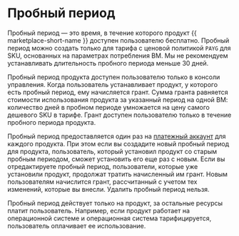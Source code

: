 # Пробный период

Пробный период — это время, в течение которого продукт {{ marketplace-short-name }} доступен пользователю бесплатно. Пробный период можно создать только для тарифа с ценовой политикой `PAYG` для SKU, основанных на параметрах потребления ВМ. Мы не рекомендуем устанавливать длительность пробного периода меньше 30 дней.

Пробный период продукта доступен пользователю только в консоли управления. Когда пользователь устанавливает продукт, у которого есть пробный период, ему начисляется грант. Сумма гранта равняется стоимости использования продукта за указанный период на одной ВМ: количество дней в пробном периоде умножается на цену самого дешевого SKU в тарифе. Грант доступен пользователю только в течение пробного периода продукта.

Пробный период предоставляется один раз на [платежный аккаунт](../../billing/concepts/billing-account.md) для каждого продукта. При этом если вы создадите новый пробный период для продукта, пользователь, который установил продукт со старым пробным периодом, сможет установить его еще раз с новым. Если вы отредактируете пробный период, пользователи, которые уже установили продукт, продолжат тратить начисленный им грант. Новым пользователям начислится грант, рассчитанный с учетом тех изменений, которые вы внесли. Удалить пробный период нельзя.

Пробный период действует только на продукт, за остальные ресурсы платит пользователь. Например, если продукт работает на операционной системе и операционная система тарифицируется, пользователь оплачивает ее использование.
